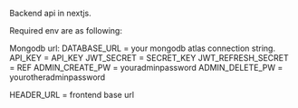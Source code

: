 Backend api in nextjs.

Required env are as following:

Mongodb url:
DATABASE_URL = your mongodb atlas connection string.
API_KEY = API_KEY
JWT_SECRET = SECRET_KEY
JWT_REFRESH_SECRET = REF
ADMIN_CREATE_PW = youradminpassword
ADMIN_DELETE_PW = yourotheradminpassword

HEADER_URL = frontend base url
